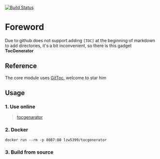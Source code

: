 ﻿[![Build Status](https://dev.azure.com/Zhiwen-Lin/Codepie/_apis/build/status/lzw5399.TocGenerator?branchName=master)](https://dev.azure.com/Zhiwen-Lin/Codepie/_build/latest?definitionId=27&branchName=master)
 
 # Foreword

Due to github does not support adding `[TOC]` at the beginning of markdown to add directories, it's a bit inconvenient, so there is this gadget **TocGenerator**

## Reference

The core module uses [GitToc](https://github.com/Holy-Shine/GitToc), welcome to star him

## Usage

### 1. Use online

> [tocgenarator](https://toc.codepie.fun)

### 2. Docker

```shell
docker run --rm -p 8087:80 lzw5399/tocgenerator
```

### 3. Build from source
